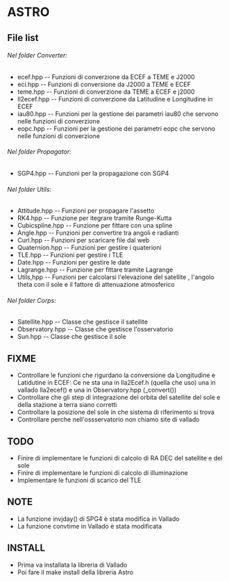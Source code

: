 # ASTRO


## File list

###### Nel folder Converter:

* ecef.hpp      -- Funzioni di converzione da ECEF a TEME e J2000
* eci.hpp        -- Funzioni di conversione da J2000 a TEME e ECEF
* teme.hpp     -- Funzioni di converzione da TEME a ECEF e j2000
* ll2ecef.hpp  -- Funzioni di converzione da Latitudine e Longitudine in ECEF
* iau80.hpp    -- Funzioni per la gestione dei parametri iau80 che servono nelle funzioni di converzione
* eopc.hpp     -- Funzioni per la gestione dei parametri eopc che servono nelle funzioni di converzione


###### Nel folder Propagator:

* SGP4.hpp  -- Funzioni per la propagazione con SGP4


###### Nel folder Utils:

* Attitude.hpp -- Funzioni per propagare l'assetto
* RK4.hpp  -- Funzione per itegrare tramite Runge-Kutta
* Cubicspline.hpp -- Funzione per fittare con una spline
* Angle.hpp  -- Funzioni per convertire tra angoli e radianti
* Curl.hpp -- Funzioni per scaricare file dal web
* Quaternion.hpp -- Funzioni per gestire i quaterioni
* TLE.hpp -- Funzioni per gestire i TLE
* Date.hpp -- Funzioni per gestire le date
* Lagrange.hpp -- Funzione per fittare tramite Lagrange
* Utils,hpp -- Funzioni per calcolarsi l'elevazione del satellite , l'angolo theta con il sole e il fattore di attenuazione atmosferico


###### Nel folder Corps:

* Satellite.hpp -- Classe che gestisce il satellite
* Observatory.hpp -- Classe che gestisce l'osservatorio
* Sun.hpp -- Classe che gestisce il sole


## FIXME

* Controllare le funzioni che rigurdano la conversione da Longitudine e Latidutine in ECEF:
  Ce ne sta una in lla2Ecef.h (quella che uso) una in vallado lla2ecef() e una in Observatory.hpp (_convert())
* Controllare che gli step di integrazione del orbita del satellite del sole e della stazione a terra siano corretti
* Controllare la posizione del sole in che sistema di riferimento si trova
* Controllare perche nell'ossservatorio non chiamo site di vallado

## TODO

* Finire di implementare le funzioni di calcolo di RA DEC del satellite e del sole
* Finire di implementare le funzioni di calcolo di illuminazione
* Implementare le funzioni di scarico del TLE


## NOTE

* La funzione invjday() di SPG4 è stata modifica in Vallado
* La funzione convtime in Vallado è stata modificata


## INSTALL

- Prima va installata la libreria di Vallado 
- Poi fare il make install della libreria Astro
